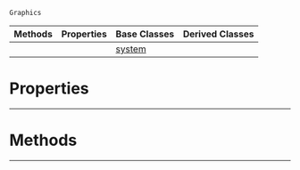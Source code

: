  `Graphics`

|Methods|Properties|Base Classes|Derived Classes|
|---|---|---|---|
| | |[system](https://github.com/ZilchEngine/ZilchDocs/blob/master/code_reference/class_reference/system.markdown)| |


 #  Properties


---  
 #  Methods


---  
 

 